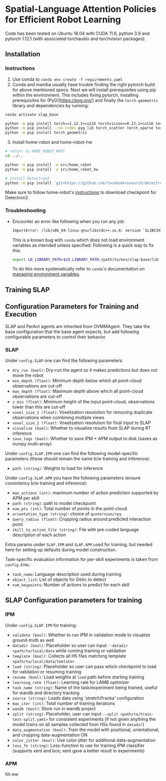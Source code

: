 # Spatial-Language Attention Policies for Efficient Robot Learning


Code has been tested on Ubuntu 18.04 with CUDA 11.6, python 3.9 and pytorch 1.12.1 (with associated torchaudio and
torchvision packages).

## Installation

### Instructions

1. Use conda to `conda env create -f requirements.yaml` 
2. Conda and mamba usually have trouble finding the right pytorch build for above mentioned specs.
   Next we will install prerequisites using pip within the environment. This includes fixing
   pytorch, installing prerequisites for (PyG)[https://pyg.org/] and finally the `torch-geometric` library and dependencies by running:
```bash
conda activate slap_base

python -m pip install torch==1.12.1+cu116 torchvision==0.13.1+cu116 torchaudio==0.12.1 --extra-index-url https://download.pytorch.org/whl/cu116
python -m pip install --no-index pyg_lib torch_scatter torch_sparse torch_cluster torch_spline_conv -f https://data.pyg.org/whl/torch-1.12.1+cu116.html
python -m pip install torch_geometric
```
3. Install home-robot and home-robot-hw
```bash
# return to HOME_ROBOT_ROOT
cd ../..

python -m pip install -e src/home_robot
python -m pip install -e src/home_robot_hw

# install Detectron2
python -m pip install 'git+https://github.com/facebookresearch/detectron2.git'
```
Make sure to follow home-robot's [instructions](../../README.md#5-install-detic) to download checkpoint for Detectron2.

### Troubleshooting

- Encounter an error like following when you run any job:
  ```bash
  ImportError: /lib/x86_64-linux-gnu/libstdc++.so.6: version `GLIBCXX_3.4.XX' not found (required by /path/to/slap_base/lib/python3.9/site-packages/pinocchio/pinocchio_pywrap.cpython-39-x86_64-linux-gnu.so)
  ```  
  This is a known bug with `conda` which does not load environment variables as intended unless specified.
  Following is a quick way to fix this:
  ```bash
  export LD_LIBRARY_PATH=$LD_LIBRARY_PATH:/path/to/env/slap-base/lib
  ```
  To do this more systematically refer to `conda`'s documentation on [managing environment variables](https://docs.conda.io/projects/conda/en/latest/user-guide/tasks/manage-environments.html#setting-environment-variables).

## Training SLAP

## Configuration Parameters for Training and Execution

SLAP and PerAct agents are inherited from OVMMAgent. They take the base configuration 
that the base agent expects, but add following configurable parameters to control their behavior.

### SLAP 
Under `config.SLAP` one can find the following parameters:

- `dry_run (bool)`: Dry-run the agent so it makes predictions but does not move the robot 
- `min_depth (float)`: Minimum depth below which all point-cloud observations are cut-off
- `max_depth (float)`: Maximum depth above which all point-cloud observations are cut-off
- `z_min (float)`: Minimum height of the input point-cloud, observations lower than this are cut-off
- `voxel_size_1 (float)`: Voxelization resolution for removing duplicate observations when combining multiple views
- `voxel_size_2 (float)`: Voxelization resolution for final input to SLAP
- `visualize (bool)`: Whether to visualize results from SLAP during RT inference
- `save_logs (bool)`: Whether to save IPM + APM output to disk (saves as numpy multi-array)

Under `config.SLAP.IPM` one can find the following model-specific parameters (these should remain the same b/w training and inference): 
- `path (string)`: Weights to load for inference

Under `config.SLAP.APM` you have the following parameters (ensure consistency b/w training and inference): 
- `max_actions (int)`: maximum number of action prediction supported by APM per skill
- `path (string)`: path to model checkpoint
- `num_pts (int)`: Total number of points in the point-cloud
- `orientation_type (string)`: choice of `quaternion/rpy`
- `query_radius (float)`: Cropping radius around predicted interaction point
- `skill_to_action_file (string)`: File with pre-coded language description of each action

Extra params under `SLAP.IPM` and `SLAP.APM` used for training, but needed here for setting up defaults during model construction. 

Task-specific evaluation information for per-skill experiments is taken from `config.EVAL`: 
- `task_name`: Language description used during training
- `object_list`: List of objects for Detic to detect
- `num_keypoints`: Number of actions to predict for each skill

## SLAP Configuration parameters for training

### IPM

Under  `config.SLAP.IPM` for training:
- `validate (bool)`: Whether to run IPM in validation mode to visualize ground-truth as well
- `datadir (bool)`: Placeholder so user can input `--datadir <path/to/local/data` while running training or validation
- `template (bool)`: Collects all H5 files matching template `<path/to/local/data/temlate>`
- `load (string)`: Placeholder so user can pass which checkpoint to load for validation or resuming training
- `resume (bool)`: Load weights at `load` path before starting training
- `learning_rate (float)`: Learning rate for LAMB optimizer
- `task_name (string)`: Name of the task/experiment being trained, useful for wandb and directory tracking
- `source (string)`: Loads data using `stretch/franka' configuration
- `max_iter (int)`: Total number of training iterations
- `wandb (bool)`: Store run in wandb project
- `split (string)`: Placeholder, user can input `--split <path/to/train-test-split.yaml>` for consistent experiments (if not given anything the model trains on all samples collected from H5s found in `datadir`)
- `data_augmentation (bool)`: Train the model with positional, orientational, and cropping data-augmentation ON
- `color_jitter (bool)`: Use color-jitter for additional data-augmentation
- `loss_fn (string)`: Loss-function to use for training IPM classifier (supports xent and bce; xent
  gave a better result in experiments)

### APM

fill-me